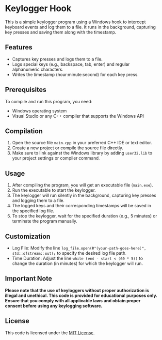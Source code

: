 # Keylogger Hook

This is a simple keylogger program using a Windows hook to intercept keyboard events and log them to a file. It runs in the background, capturing key presses and saving them along with the timestamp.

## Features

- Captures key presses and logs them to a file.
- Logs special keys (e.g., backspace, tab, enter) and regular alphanumeric characters.
- Writes the timestamp (hour:minute:second) for each key press.

## Prerequisites

To compile and run this program, you need:

- Windows operating system
- Visual Studio or any C++ compiler that supports the Windows API

## Compilation

1. Open the source file `main.cpp` in your preferred C++ IDE or text editor.
2. Create a new project or compile the source file directly.
3. Make sure to link against the Windows library by adding `user32.lib` to your project settings or compiler command.

## Usage

1. After compiling the program, you will get an executable file (`main.exe`).
2. Run the executable to start the keylogger.
3. The keylogger will run silently in the background, capturing key presses and logging them to a file.
4. The logged keys and their corresponding timestamps will be saved in the specified log file.
5. To stop the keylogger, wait for the specified duration (e.g., 5 minutes) or terminate the program manually.

## Customization

- Log File: Modify the line `log_file.open(R"(your-path-goes-here)", std::ofstream::out);` to specify the desired log file path.
- Time Duration: Adjust the line `while (end - start < (60 * 5))` to change the duration (in minutes) for which the keylogger will run.

## Important Note

**Please note that the use of keyloggers without proper authorization is illegal and unethical. This code is provided for educational purposes only. Ensure that you comply with all applicable laws and obtain proper consent before using any keylogging software.**

## License

This code is licensed under the [MIT License](LICENSE).

